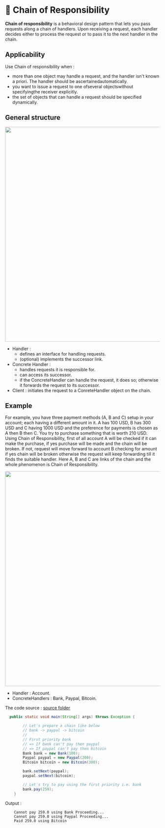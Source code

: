 # 🔗 Chain of Responsibility

<b>Chain of responsibility</b> is a behavioral design pattern that lets you pass requests along a chain of handlers. Upon receiving a request, each handler decides either to process the request or to pass it to the next handler in the chain.

## Applicability

Use Chain of responsibility when :

- more than one object may handle a request, and the handler isn't known a
  priori. The handler should be ascertainedautomatically.
- you want to issue a request to one ofseveral objectswithout specifyingthe
  receiver explicitly.
- the set of objects that can handle a request should be specified dynamically.

## General structure

<p align="center">
  <img src="../../images/chain-of-responsibility.png" width="700" />
</p>

- Handler :
  - defines an interface for handling requests.
  - (optional) implements the successor link.
- Concrete Handler :
  - handles requests it is responsible for.
  - can access its successor.
  - if the ConcreteHandler can handle the request, it does so; otherwise it
    forwards the request to its successor.
- Client : initiates the request to a ConreteHandler object on the chain.

## Example

For example, you have three payment methods (A, B and C) setup in your account; each having a different amount in it. A has 100 USD, B has 300 USD and C having 1000 USD and the preference for payments is chosen as A then B then C. You try to purchase something that is worth 210 USD. Using Chain of Responsibility, first of all account A will be checked if it can make the purchase, if yes purchase will be made and the chain will be broken. If not, request will move forward to account B checking for amount if yes chain will be broken otherwise the request will keep forwarding till it finds the suitable handler. Here A, B and C are links of the chain and the whole phenomenon is Chain of Responsibility.

<p align="center">
  <img src="../../images/chain-of-responsibility-example.png" width="700" />
</p>

- Handler : Account.
- ConcreteHandlers : Bank, Paypal, Bitcoin.

The code source : [source folder](src)

```Java
  public static void main(String[] args) throws Exception {

        // Let's prepare a chain like below
        // bank -> paypal -> bitcoin
        //
        // First priority bank
        // => If bank can't pay then paypal
        // => If paypal can't pay then bitcoin
        Bank bank = new Bank(100);
        Paypal paypal = new Paypal(200);
        Bitcoin bitcoin = new Bitcoin(300);

        bank.setNext(paypal);
        paypal.setNext(bitcoin);

        // Let's try to pay using the first priority i.e. bank
        bank.pay(259);
    }

```

Output :

```
    Cannot pay 259.0 using Bank Proceeding...
    Cannot pay 259.0 using Paypal Proceeding...
    Paid 259.0 using Bitcoin
```
